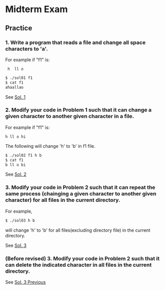 # Midterm Exam

## Practice

### 1. Write a program that reads a file and change all space characters to 'a'.

For example if "f1" is:

```text
 h  ll o
```

```bash
$ ./sol01 f1
$ cat f1
ahaallao
```

See [Sol. 1](./sol01/main.c)

### 2. Modify your code in Problem 1 such that it can change a given character to another given character in a file.

For example if "f1" is:

```text
h ll o hi
```

The following will change 'h' to 'b' in f1 file.

```bash
$ ./sol02 f1 h b
$ cat f1
b ll o bi
```

See [Sol. 2](./sol02/main.c)

### 3. Modify your code in Problem 2 such that it can repeat the same process (chainging a given character to another given character) for all files in the current directory.

For example,

```bash
$ ./sol03 h b
```

will change 'h' to 'b' for all files(excluding directory file) in the current directory.

See [Sol. 3](./sol03/main.c)

### (Before revised) 3. Modify your code in Problem 2 such that it can delete the indicated character in all files in the current directory.

See [Sol. 3 Previous](./sol03_prev/main.c)
